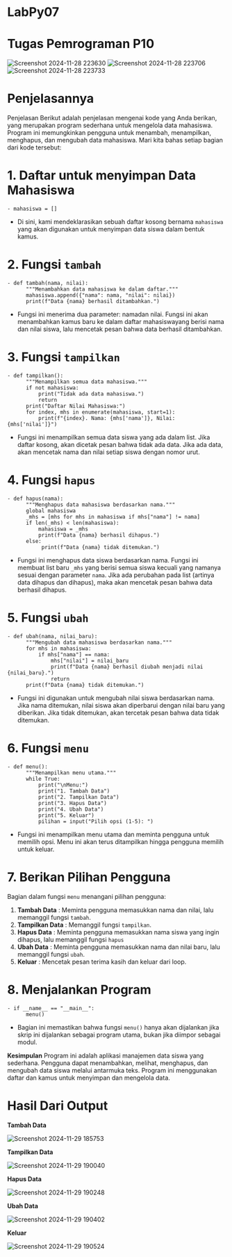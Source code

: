 # LabPy07
# Tugas Pemrograman P10
![Screenshot 2024-11-28 223630](https://github.com/user-attachments/assets/3371f6fe-a81f-45e3-b7b4-1a8b4e55ec5e)
![Screenshot 2024-11-28 223706](https://github.com/user-attachments/assets/8695a5d5-3025-4031-bc60-537876a781bb)
![Screenshot 2024-11-28 223733](https://github.com/user-attachments/assets/7d653032-a651-414f-ac5b-93213adf0378)

# Penjelasannya 
Penjelasan Berikut adalah penjelasan mengenai kode yang Anda berikan, yang merupakan program sederhana untuk mengelola data mahasiswa. Program ini memungkinkan pengguna untuk menambah, menampilkan, menghapus, dan mengubah data mahasiswa. Mari kita bahas setiap bagian dari kode tersebut:

# 1. Daftar untuk menyimpan Data Mahasiswa
    - mahasiswa = []
  - Di sini, kami mendeklarasikan sebuah daftar kosong bernama `mahasiswa` yang akan digunakan untuk menyimpan data siswa dalam bentuk kamus.

# 2. Fungsi `tambah`
    - def tambah(nama, nilai):
          """Menambahkan data mahasiswa ke dalam daftar."""
          mahasiswa.append({"nama": nama, "nilai": nilai})
          print(f"Data {nama} berhasil ditambahkan.")
 - Fungsi ini menerima dua parameter: namadan nilai. Fungsi ini akan menambahkan kamus baru ke dalam daftar mahasiswayang berisi nama dan nilai siswa, lalu mencetak pesan 
   bahwa data berhasil ditambahkan.

# 3. Fungsi `tampilkan`
    - def tampilkan():
          """Menampilkan semua data mahasiswa."""
          if not mahasiswa:
              print("Tidak ada data mahasiswa.")
              return
          print("Daftar Nilai Mahasiswa:")
          for index, mhs in enumerate(mahasiswa, start=1):
              print(f"{index}. Nama: {mhs['nama']}, Nilai: {mhs['nilai']}")
 - Fungsi ini menampilkan semua data siswa yang ada dalam list. Jika daftar kosong, akan dicetak pesan bahwa tidak ada data. Jika ada data, akan mencetak nama dan nilai 
   setiap siswa dengan nomor urut.

# 4. Fungsi `hapus`
    - def hapus(nama):
          """Menghapus data mahasiswa berdasarkan nama."""
          global mahasiswa
          _mhs = [mhs for mhs in mahasiswa if mhs["nama"] != nama]
          if len(_mhs) < len(mahasiswa):
              mahasiswa = _mhs
              print(f"Data {nama} berhasil dihapus.")
          else:
               print(f"Data {nama} tidak ditemukan.")
 - Fungsi ini menghapus data siswa berdasarkan nama. Fungsi ini membuat list baru `_mhs` yang berisi semua siswa kecuali yang namanya sesuai dengan parameter `nama`. Jika 
   ada perubahan pada list (artinya data dihapus dan dihapus), maka akan mencetak pesan bahwa data berhasil dihapus.

# 5. Fungsi `ubah`
    - def ubah(nama, nilai_baru):
          """Mengubah data mahasiswa berdasarkan nama."""
          for mhs in mahasiswa:
              if mhs["nama"] == nama:
                  mhs["nilai"] = nilai_baru
                  print(f"Data {nama} berhasil diubah menjadi nilai {nilai_baru}.")
                  return
          print(f"Data {nama} tidak ditemukan.")
 - Fungsi ini digunakan untuk mengubah nilai siswa berdasarkan nama. Jika nama ditemukan, nilai siswa akan diperbarui dengan nilai baru yang diberikan. Jika tidak ditemukan, 
   akan tercetak pesan bahwa data tidak ditemukan.

# 6. Fungsi `menu`
    - def menu():
          """Menampilkan menu utama."""
          while True:
              print("\nMenu:")
              print("1. Tambah Data")
              print("2. Tampilkan Data")
              print("3. Hapus Data")
              print("4. Ubah Data")
              print("5. Keluar")
              pilihan = input("Pilih opsi (1-5): ")
 - Fungsi ini menampilkan menu utama dan meminta pengguna untuk memilih opsi. Menu ini akan terus ditampilkan hingga pengguna memilih untuk keluar.

# 7. Berikan Pilihan Pengguna
Bagian dalam fungsi `menu` menangani pilihan pengguna:
  1. **Tambah Data** : Meminta pengguna memasukkan nama dan nilai, lalu memanggil fungsi `tambah`.
  2. **Tampilkan Data** : Memanggil fungsi `tampilkan`.
  3. **Hapus Data** : Meminta pengguna memasukkan nama siswa yang ingin dihapus, lalu memanggil fungsi `hapus`
  4. **Ubah Data** : Meminta pengguna memasukkan nama dan nilai baru, lalu memanggil fungsi `ubah`.
  5. **Keluar** : Mencetak pesan terima kasih dan keluar dari loop.

# 8. Menjalankan Program
    - if __name__ == "__main__":
          menu()
 - Bagian ini memastikan bahwa fungsi `menu()` hanya akan dijalankan jika skrip ini dijalankan sebagai program utama, bukan jika diimpor sebagai modul.

**Kesimpulan**
Program ini adalah aplikasi manajemen data siswa yang sederhana. Pengguna dapat menambahkan, melihat, menghapus, dan mengubah data siswa melalui antarmuka teks. Program ini 
menggunakan daftar dan kamus untuk menyimpan dan mengelola data.

# Hasil Dari Output
**Tambah Data**

![Screenshot 2024-11-29 185753](https://github.com/user-attachments/assets/d643df3e-430a-4c3b-8462-76ff340b49c4)

**Tampilkan Data**

![Screenshot 2024-11-29 190040](https://github.com/user-attachments/assets/a669f421-f081-4767-b61c-a036e61336ca)

**Hapus Data**

![Screenshot 2024-11-29 190248](https://github.com/user-attachments/assets/89031dcf-e93a-432a-9ee3-09801bceca8d)

**Ubah Data**

![Screenshot 2024-11-29 190402](https://github.com/user-attachments/assets/00b39005-e6ba-48f6-adff-5c062a28f705)

**Keluar**

![Screenshot 2024-11-29 190524](https://github.com/user-attachments/assets/72857bff-06fe-44ef-9f35-85b14f4f9cb2)
